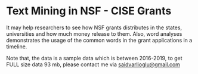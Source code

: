 # Text Mining in NSF - CISE Grants

It may help researchers to see how NSF grants distributes in the states, universities and how much money release to them. Also, word analyses demonstrates the usage of the common words in the grant applications in a timeline.

Note that, the data is a sample data which is between 2016-2019, to get FULL size data 93 mb, please contact me via saidvarlioglu@gmail.com
